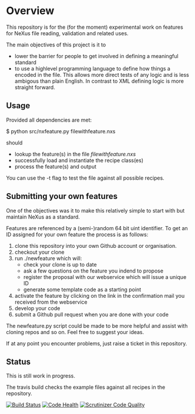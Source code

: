 # Overview

This repository is for the (for the moment) experimental work on features for 
NeXus file reading, validation and related uses.

The main objectives of this project is it to 
* lower the barrier for people to get involved in defining a meaningful standard
* to use a highlevel programming language to define how things a encoded in the file.
  This allows more direct tests of any logic and is less ambigous than plain English.
  In contrast to XML defining logic is more straight forward.

## Usage

Provided all dependencies are met:

$ python src/nxfeature.py filewithfeature.nxs

should
* lookup the feature(s) in the file *filewithfeature.nxs*
* successfully load and instantiate the recipe class(es)
* process the feature(s) and output 

You can use the -t flag to test the file against all possible recipes.

## Submitting your own features

One of the objectives was it to make this relatively simple to start with but maintain NeXus as a standard.

Features are referenced by a (semi-)random 64 bit uint identifier. To get an ID assigned for your own feature the process is as follows:

1. clone this repository into your own Github account or organisation.
2. checkout your clone 
3. run ./newfeature which will:
    * check your clone is up to date 
    * ask a few questions on the feature you indend to propose
    * register the proposal with our webservice which will issue a unique ID
    * generate some template code as a starting point
5. activate the feature by clicking on the link in the confirmation mail you received from the webservice
4. develop your code
6. submit a Github pull request when you are done with your code

The newfeature.py script could be made to be more helpful and assist with cloning repos and so on.
Feel free to suggest your ideas.

If at any point you encounter problems, just raise a ticket in this repository.

## Status

This is still work in progress.

The travis build checks the example files against all recipes in the repository.

[![Build Status](https://travis-ci.org/nexusformat/features.svg?branch=master)](https://travis-ci.org/nexusformat/features)
[![Code Health](https://landscape.io/github/nexusformat/features/master/landscape.svg?style=flat)](https://landscape.io/github/nexusformat/features/master)
[![Scrutinizer Code Quality](https://scrutinizer-ci.com/g/nexusformat/features/badges/quality-score.png?b=master)](https://scrutinizer-ci.com/g/nexusformat/features/?branch=master)

